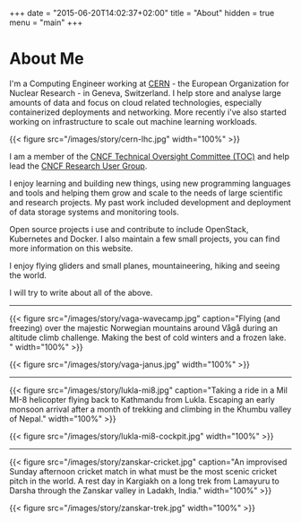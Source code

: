 +++
date = "2015-06-20T14:02:37+02:00"
title = "About"
hidden = true
menu = "main"
+++

# About Me

I'm a Computing Engineer working at [CERN](https://home.cern) - the European Organization for Nuclear Research - in Geneva, Switzerland. I help store and analyse large amounts of data and focus on cloud related technologies, especially containerized deployments and networking. More recently i've also started working on infrastructure to scale out machine learning workloads.

{{< figure src="/images/story/cern-lhc.jpg" width="100%" >}}

I am a member of the [CNCF Technical Oversight Committee (TOC)](https://github.com/cncf/toc)
and help lead the [CNCF Research User Group](https://github.com/cncf/research-user-group).

I enjoy learning and building new things, using new programming languages and tools and helping them grow and scale to the needs of large scientific and research projects. My past work included development and deployment of data storage systems and monitoring tools.

Open source projects i use and contribute to include OpenStack, Kubernetes and Docker. I also maintain a few small projects, you can find more information on this website.

I enjoy flying gliders and small planes, mountaineering, hiking and seeing the world.

I will try to write about all of the above.

---

{{< figure src="/images/story/vaga-wavecamp.jpg"
    caption="Flying (and freezing) over the majestic Norwegian mountains around Vågå during an altitude climb challenge. Making the best of cold winters and a frozen lake. " width="100%" >}}

{{< figure src="/images/story/vaga-janus.jpg" width="100%" >}}

---

{{< figure src="/images/story/lukla-mi8.jpg"
    caption="Taking a ride in a Mil MI-8 helicopter flying back to Kathmandu from Lukla. Escaping an early monsoon arrival after a month of trekking and climbing in the Khumbu valley of Nepal." width="100%" >}}

{{< figure src="/images/story/lukla-mi8-cockpit.jpg" width="100%" >}}

---

{{< figure src="/images/story/zanskar-cricket.jpg"
    caption="An improvised Sunday afternoon cricket match in what must be the most scenic cricket pitch in the world. A rest day in Kargiakh on a long trek from Lamayuru to Darsha through the Zanskar valley in Ladakh, India." width="100%" >}}

{{< figure src="/images/story/zanskar-trek.jpg" width="100%" >}}
